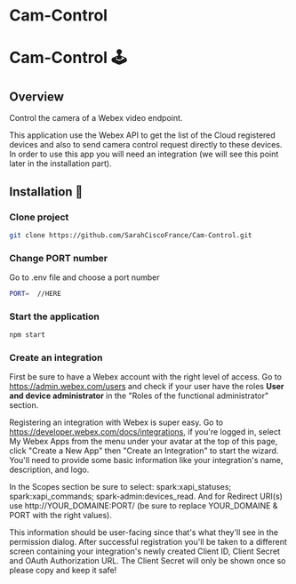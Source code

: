 # Cam-Control

# Cam-Control 🕹

## Overview

Control the camera of a Webex video endpoint.

This application use the Webex API to get the list of the Cloud registered devices and also to send camera control request directly to these devices.
In order to use this app you will need an integration (we will see this point later in the installation part).

## Installation 🔨

### Clone project

```bash
git clone https://github.com/SarahCiscoFrance/Cam-Control.git
```

### Change PORT number

Go to .env file and choose a port number

```bash
PORT=  //HERE
```

### Start the application

```bash
npm start
```

### Create an integration

First be sure to have a Webex account with the right level of access. Go to https://admin.webex.com/users and check if your user have the roles **User and device administrator** in the "Roles of the functional administrator" section.

Registering an integration with Webex is super easy. Go to https://developer.webex.com/docs/integrations, if you're logged in, select My Webex Apps from the menu under your avatar at the top of this page, click "Create a New App" then "Create an Integration" to start the wizard. You'll need to provide some basic information like your integration's name, description, and logo.

In the Scopes section be sure to select: spark:xapi_statuses; spark:xapi_commands; spark-admin:devices_read.
And for Redirect URI(s) use http://YOUR_DOMAINE:PORT/ (be sure to replace YOUR_DOMAINE & PORT with the right values).

This information should be user-facing since that's what they'll see in the permission dialog. After successful registration you'll be taken to a different screen containing your integration's newly created Client ID, Client Secret and OAuth Authorization URL.
The Client Secret will only be shown once so please copy and keep it safe!
